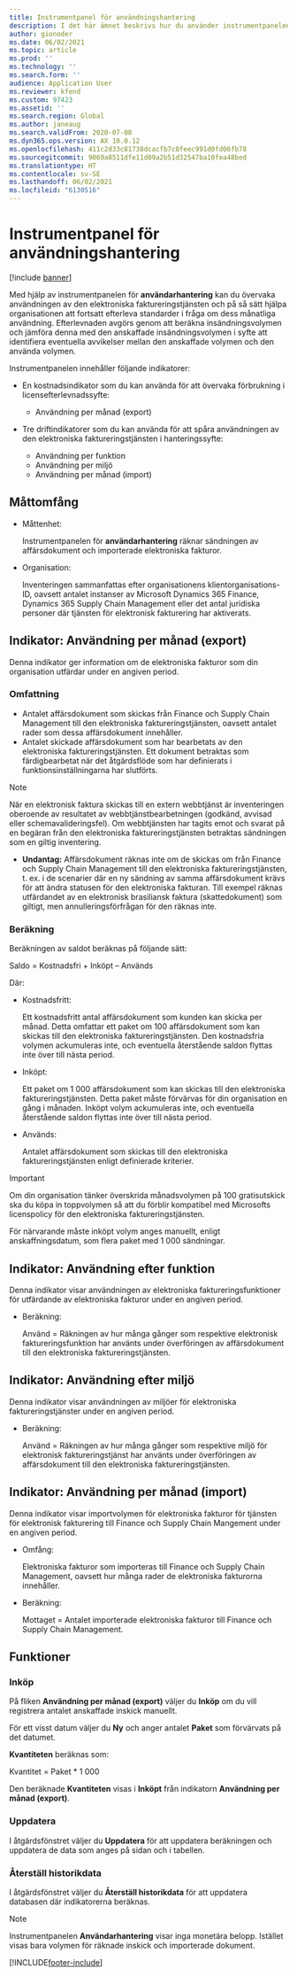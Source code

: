 ```yaml
---
title: Instrumentpanel för användningshantering
description: I det här ämnet beskrivs hur du använder instrumentpanelen för användningshantering för att övervaka användningen av den elektroniska faktureringstjänsten och fortsatt efterleva standarder.
author: gionoder
ms.date: 06/02/2021
ms.topic: article
ms.prod: ''
ms.technology: ''
ms.search.form: ''
audience: Application User
ms.reviewer: kfend
ms.custom: 97423
ms.assetid: ''
ms.search.region: Global
ms.author: janeaug
ms.search.validFrom: 2020-07-08
ms.dyn365.ops.version: AX 10.0.12
ms.openlocfilehash: 411c2d33c81738dcacfb7c8feec991d0fd06fb78
ms.sourcegitcommit: 9069a8511dfe11d09a2b51d32547ba10fea48bed
ms.translationtype: HT
ms.contentlocale: sv-SE
ms.lasthandoff: 06/02/2021
ms.locfileid: "6130516"
---
```

# <a name="usage-management-dashboard"></a>Instrumentpanel för användningshantering

[!include [banner](../includes/banner.md)]

Med hjälp av instrumentpanelen för **användarhantering** kan du övervaka användningen av den elektroniska faktureringstjänsten och på så sätt hjälpa organisationen att fortsatt efterleva standarder i fråga om dess månatliga användning. Efterlevnaden avgörs genom att beräkna insändningsvolymen och jämföra denna med den anskaffade insändningsvolymen i syfte att identifiera eventuella avvikelser mellan den anskaffade volymen och den använda volymen.

Instrumentpanelen innehåller följande indikatorer:

- En kostnadsindikator som du kan använda för att övervaka förbrukning i licensefterlevnadssyfte:

    - Användning per månad (export)

- Tre driftindikatorer som du kan använda för att spåra användningen av den elektroniska faktureringstjänsten i hanteringssyfte:

    - Användning per funktion
    - Användning per miljö
    - Användning per månad (import)

## <a name="measurement-scope"></a>Måttomfång

- Måttenhet: 

    Instrumentpanelen för **användarhantering** räknar sändningen av affärsdokument och importerade elektroniska fakturor.

- Organisation: 

    Inventeringen sammanfattas efter organisationens klientorganisations-ID, oavsett antalet instanser av Microsoft Dynamics 365 Finance, Dynamics 365 Supply Chain Management eller det antal juridiska personer där tjänsten för elektronisk fakturering har aktiverats.


## <a name="indicator-usage-per-month-export"></a>Indikator: Användning per månad (export)

Denna indikator ger information om de elektroniska fakturor som din organisation utfärdar under en angiven period.

### <a name="scope"></a>Omfattning
- Antalet affärsdokument som skickas från Finance och Supply Chain Management till den elektroniska faktureringstjänsten, oavsett antalet rader som dessa affärsdokument innehåller.
- Antalet skickade affärsdokument som har bearbetats av den elektroniska faktureringstjänsten. Ett dokument betraktas som färdigbearbetat när det åtgärdsflöde som har definierats i funktionsinställningarna har slutförts.

> [!NOTE]
> När en elektronisk faktura skickas till en extern webbtjänst är inventeringen oberoende av resultatet av webbtjänstbearbetningen (godkänd, avvisad eller schemavalideringsfel). Om webbtjänsten har tagits emot och svarat på en begäran från den elektroniska faktureringstjänsten betraktas sändningen som en giltig inventering.

- **Undantag:** Affärsdokument räknas inte om de skickas om från Finance och Supply Chain Management till den elektroniska faktureringstjänsten, t. ex. i de scenarier där en ny sändning av samma affärsdokument krävs för att ändra statusen för den elektroniska fakturan. Till exempel räknas utfärdandet av en elektronisk brasiliansk faktura (skattedokument) som giltigt, men annulleringsförfrågan för den räknas inte.


### <a name="calculation"></a>Beräkning

Beräkningen av saldot beräknas på följande sätt:

Saldo = Kostnadsfri + Inköpt – Används

Där:

- Kostnadsfritt:
  
    Ett kostnadsfritt antal affärsdokument som kunden kan skicka per månad. Detta omfattar ett paket om 100 affärsdokument som kan skickas till den elektroniska faktureringstjänsten. Den kostnadsfria volymen ackumuleras inte, och eventuella återstående saldon flyttas inte över till nästa period.
  
- Inköpt:
  
    Ett paket om 1 000 affärsdokument som kan skickas till den elektroniska faktureringstjänsten. Detta paket måste förvärvas för din organisation en gång i månaden. Inköpt volym ackumuleras inte, och eventuella återstående saldon flyttas inte över till nästa period.
  
- Används: 

    Antalet affärsdokument som skickas till den elektroniska faktureringstjänsten enligt definierade kriterier.
   
> [!IMPORTANT]
> Om din organisation tänker överskrida månadsvolymen på 100 gratisutskick ska du köpa in toppvolymen så att du förblir kompatibel med Microsofts licenspolicy för den elektroniska faktureringstjänsten.
>
> För närvarande måste inköpt volym anges manuellt, enligt anskaffningsdatum, som flera paket med 1 000 sändningar.

## <a name="indicator-usage-by-feature"></a>Indikator: Användning efter funktion

Denna indikator visar användningen av elektroniska faktureringsfunktioner för utfärdande av elektroniska fakturor under en angiven period.

- Beräkning:
  
    Använd = Räkningen av hur många gånger som respektive elektronisk faktureringsfunktion har använts under överföringen av affärsdokument till den elektroniska faktureringstjänsten.

## <a name="indicator-usage-by-environment"></a>Indikator: Användning efter miljö

Denna indikator visar användningen av miljöer för elektroniska faktureringstjänster under en angiven period.

- Beräkning:
    
    Använd = Räkningen av hur många gånger som respektive miljö för elektronisk faktureringstjänst har använts under överföringen av affärsdokument till den elektroniska faktureringstjänsten.

## <a name="indicator-usage-per-month-import"></a>Indikator: Användning per månad (import)

Denna indikator visar importvolymen för elektroniska fakturor för tjänsten för elektronisk fakturering till Finance och Supply Chain Mangement under en angiven period.

- Omfång:

    Elektroniska fakturor som importeras till Finance och Supply Chain Management, oavsett hur många rader de elektroniska fakturorna innehåller.

- Beräkning:

    Mottaget = Antalet importerade elektroniska fakturor till Finance och Supply Chain Management.

## <a name="functions"></a>Funktioner
### <a name="purchase"></a>Inköp

På fliken **Användning per månad (export)** väljer du **Inköp** om du vill registrera antalet anskaffade inskick manuellt.

För ett visst datum väljer du **Ny** och anger antalet **Paket** som förvärvats på det datumet.

**Kvantiteten** beräknas som:

Kvantitet = Paket * 1 000

Den beräknade **Kvantiteten** visas i **Inköpt** från indikatorn **Användning per månad (export)**.

### <a name="update"></a>Uppdatera

I åtgärdsfönstret väljer du **Uppdatera** för att uppdatera beräkningen och uppdatera de data som anges på sidan och i tabellen.

### <a name="reset-history-data"></a>Återställ historikdata

I åtgärdsfönstret väljer du **Återställ historikdata** för att uppdatera databasen där indikatorerna beräknas.




> [!NOTE]
> Instrumentpanelen **Användarhantering** visar inga monetära belopp. Istället visas bara volymen för räknade inskick och importerade dokument.

[!INCLUDE[footer-include](../../includes/footer-banner.md)]
